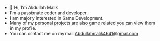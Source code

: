 - 👋 Hi, I’m Abdullah Malik
- I'm a passionate coder and developer.
- I am majorly interested in Game Development.
- Many of my personal projects are also game related you can view them in my profile.
- You can contact me on my mail Abdullahmalik4641@gmail.com 


<!---
ABDmalik6605/ABDmalik6605 is a ✨ special ✨ repository because its `README.md` (this file) appears on your GitHub profile.
You can click the Preview link to take a look at your changes.
--->
